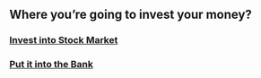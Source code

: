 ## Where you’re going to invest your money?

### [Invest into Stock Market](scenario/stock-option.md)
### [Put it into the Bank](scenario/bank-option.md)
